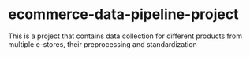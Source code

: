 # ecommerce-data-pipeline-project
This is a project that contains data collection for different products from multiple e-stores, their preprocessing and standardization
